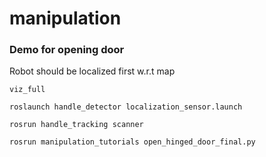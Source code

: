 # manipulation
### Demo for opening door

Robot should be localized first w.r.t map 

```
viz_full
```

```
roslaunch handle_detector localization_sensor.launch
```

```
rosrun handle_tracking scanner
```

```
rosrun manipulation_tutorials open_hinged_door_final.py
```
